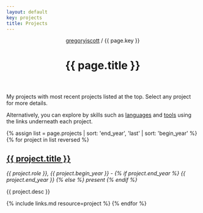 ```yaml
---
layout: default
key: projects
title: Projects
---
```


<header>
  <nav>
    <a href="/">gregoryjscott</a> / {{ page.key }}
  </nav>

  <h1>{{ page.title }}</h1>
</header>

<section markdown="1">
My projects with most recent projects listed at the top. Select any project for more details.

Alternatively, you can explore by skills such as [languages](/languages) and [tools](/tools) using the links underneath each project.
</section>

<section>
{% assign list = page.projects | sort: 'end_year', 'last' | sort: 'begin_year' %}
{% for project in list reversed %}
  <h1><a href="{{ project.url }}">{{ project.title }}</a></h1>

  <p>
  <em>
    {{ project.role }}, {{ project.begin_year }} -
      {% if project.end_year %}
        {{ project.end_year }}
      {% else %}
        present
      {% endif %}
  </em>
  </p>

  <p>{{ project.desc }}</p>

  {% include links.md resource=project %}
{% endfor %}
</section>
